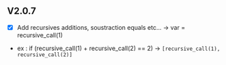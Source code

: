 ## V2.0.7

- [x] Add recursives additions, soustraction equals etc... -> var = recursive_call(1)
* ex : if (recursive_call(1) + recursive_call(2) == 2) -> `[recursive_call(1), recursive_call(2)]`